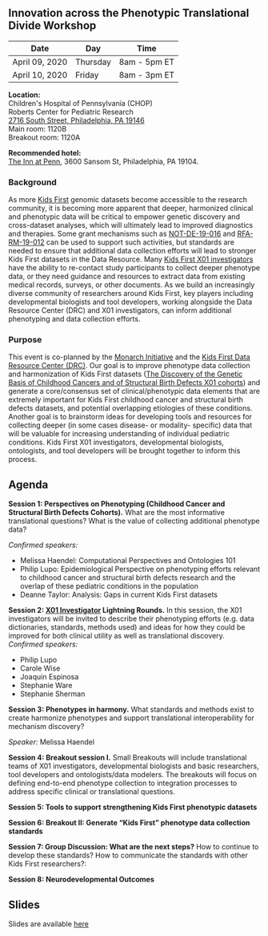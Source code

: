 ## Innovation across the Phenotypic Translational Divide Workshop

Date | Day | Time
-- | -- | --
April 09, 2020 | Thursday | 8am - 5pm ET  
April 10, 2020 | Friday | 8am - 3pm ET  

**Location:**   
Children's Hospital of Pennsylvania (CHOP)  
Roberts Center for Pediatric Research  
[2716 South Street, Philadelphia, PA 19146](https://www.google.com/maps/place/2716+South+St,+Philadelphia,+PA+19146/@39.945664,-75.1887371,17z/data=!3m1!4b1!4m5!3m4!1s0x89c6c643a00a67ef:0xd0156a32f0be7710!8m2!3d39.945664!4d-75.1865484)  
Main room: 1120B  
Breakout room: 1120A  

**Recommended hotel:**  
[The Inn at Penn](https://www3.hilton.com/en/hotels/pennsylvania/the-inn-at-penn-a-hilton-hotel-PHLIDHH/index.html?WT.mc_id=zlada0ww1hi2psh3ggl4advcty5dkt6multibr7_153669424_1003528&gclid=CjwKCAiA6vXwBRBKEiwAYE7iSxE7Sys9TshVmauM0SldKRli4EsqtZePORAmA2TkHZ8qJXevlEvJ1RoCSfIQAvD_BwE&gclsrc=aw.ds), 3600 Sansom St, Philadelphia, PA 19104.

### Background

As more [Kids First](https://kidsfirstdrc.org/) genomic datasets become accessible to the research community, it is becoming more apparent that deeper, harmonized clinical and phenotypic data will be critical to empower genetic discovery and cross-dataset analyses, which will ultimately lead to improved diagnostics and therapies. 
Some grant mechanisms such as [NOT-DE-19-016](https://grants.nih.gov/grants/guide/notice-files/NOT-DE-19-016.html) and [RFA-RM-19-012](https://grants.nih.gov/grants/guide/rfa-files/RFA-RM-19-012.html) can be used to support such activities, but standards are needed to ensure that additional data collection efforts will lead to stronger Kids First datasets in the Data Resource. Many [Kids First X01 investigators](https://commonfund.nih.gov/kidsfirst/x01projects) have the ability to re-contact study participants to collect deeper phenotype data, or they need guidance and resources to extract data from existing medical records, surveys, or other documents. As we build an increasingly diverse community of researchers around Kids First, key players including developmental biologists and tool developers, working alongside the Data Resource Center (DRC) and X01 investigators, can inform additional phenotyping and data collection efforts. 

### Purpose

This event is co-planned by the [Monarch Initiative](https://monarchinitiative.org/) and the [Kids First Data Resource Center (DRC)](https://kidsfirstdrc.org/). Our goal is to improve phenotype data collection and harmonization of Kids First datasets ([The Discovery of the Genetic Basis of Childhood Cancers and of Structural Birth Defects X01 cohorts](https://commonfund.nih.gov/kidsfirst/x01projects)) and generate a core/consensus set of clinical/phenotypic data elements that are extremely important for Kids First childhood cancer and structural birth defects datasets, and potential overlapping etiologies of these conditions. Another goal is to brainstorm ideas for developing tools and resources for collecting deeper (in some cases disease- or modality- specific) data that will be valuable for increasing understanding of individual pediatric conditions. Kids First X01 investigators, developmental biologists, ontologists, and tool developers will be brought together to inform this process.  

## Agenda

**Session 1: Perspectives on Phenotyping (Childhood Cancer and Structural Birth Defects Cohorts).** What are the most informative translational questions? What is the value of collecting additional phenotype data?  
  
_Confirmed speakers:_
- Melissa Haendel: Computational Perspectives and Ontologies 101
- Philip Lupo: Epidemiological Perspective on phenotyping efforts relevant to childhood cancer and structural birth defects research and the overlap of these pediatric conditions in the population
- Deanne Taylor: Analysis: Gaps in current Kids First datasets

**Session 2: [X01 Investigator](https://commonfund.nih.gov/kidsfirst/x01projects) Lightning Rounds.** In this session, the X01 investigators will be invited to describe their phenotyping efforts (e.g. data dictionaries, standards, methods used) and ideas for how they could be improved for both clinical utility as well as translational discovery.  
_Confirmed speakers:_  
 - Philip Lupo
 - Carole Wise
 - Joaquin Espinosa
 - Stephanie Ware
 - Stephanie Sherman

**Session 3: Phenotypes in harmony.** What standards and methods exist to create harmonize phenotypes and support translational interoperability for mechanism discovery? 
  
_Speaker:_ Melissa Haendel

**Session 4: Breakout session I.** Small Breakouts will include translational teams of X01 investigators, developmental biologists and basic researchers, tool developers and ontologists/data modelers. The breakouts will focus on defining end-to-end phenotype collection to integration processes to address specific clinical or translational questions.

**Session 5: Tools to support strengthening Kids First phenotypic datasets**

**Session 6: Breakout II: Generate “Kids First” phenotype data collection standards**

**Session 7: Group Discussion: What are the next steps?** How to continue to develop these standards? How to communicate the standards with other Kids First researchers?:  

**Session 8: Neurodevelopmental Outcomes**

## Slides

Slides are available [here](https://docs.google.com/presentation/d/1rJh6IQcVoPbSHOzZpxq7rC4qkU-VDx4d9XMu0F0udYI/edit#slide=id.p)

